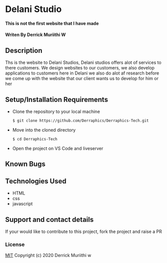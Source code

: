 # Delani Studio
#### This is not the first website that I have made 
#### Writen By Derrick Muriithi W
## Description
Ths is the website to Delani Studios,  Delani studios offers alot of services to there customers. We design websites to our customers, we also develop applications to 
customers here in Delani we also do alot af research before we come up with the website that our client wants us to develop for him or her
  
## Setup/Installation Requirements
* Clone the repository to your local machine
    ```
    $ git clone https://github.com/Derraphics/Derraphics-Tech.git
    ```
* Move into the cloned directory
    ```
    $ cd Derraphics-Tech
    ```
* Open the project on VS Code and liveserver
## Known Bugs

## Technologies Used
* HTML
* css
* javascript
## Support and contact details
If your would like to contribute to this project, fork the project and raise a PR
### License
[MIT](https://choosealicense.com/licenses/mit/)
Copyright (c) 2020 Derrick Muriithi w
